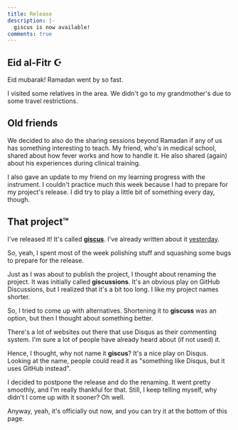 ```yaml
---
title: Release
description: |-
  giscus is now available!
comments: true
---
```


## Eid al-Fitr ☪️

Eid mubarak! Ramadan went by so fast.

I visited some relatives in the area. We didn't go to my grandmother's due to
some travel restrictions.

## Old friends

We decided to also do the sharing sessions beyond Ramadan if any of us has
something interesting to teach. My friend, who's in medical school, shared
about how fever works and how to handle it. He also shared (again) about
his experiences during clinical training.

I also gave an update to my friend on my learning progress with the
instrument. I couldn't practice much this week because I had to prepare for
my project's release. I did try to play a little bit of something every day,
though.

## That project™

I've released it! It's called [**giscus**][giscus]. I've already written about
it [yesterday][giscus-release].

So, yeah, I spent most of the week polishing stuff and squashing some bugs to
prepare for the release.

Just as I was about to publish the project, I thought about renaming the
project. It was initially called **giscussions**. It's an obvious play on
GitHub Discussions, but I realized that it's a bit too long. I like my project
names shorter.

So, I tried to come up with alternatives. Shortening it to **giscuss** was an
option, but then I thought about something better.

There's a lot of websites out there that use Disqus as their commenting system.
I'm sure a lot of people have already heard about (if not used) it.

Hence, I thought, why not name it **giscus**? It's a nice play on Disqus.
Looking at the name, people could read it as "something like Disqus, but it
uses GitHub instead".

I decided to postpone the release and do the renaming. It went pretty smoothly,
and I'm really thankful for that. Still, I keep telling myself, why didn't I
come up with it sooner? Oh well.

Anyway, yeah, it's officially out now, and you can try it at the bottom of this
page.

[giscus]: https://giscus.vercel.app
[giscus-release]: https://laymonage.com/posts/giscus
